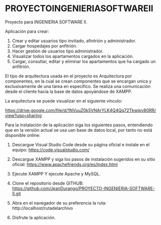 # PROYECTOINGENIERIASOFTWAREII
Proyecto para INGENIERIA SOFTWARE II.

Aplicación para crear:

1. Crear y editar usuarios tipo invitado, afintrión y administrador.
2. Cargar hospedajes por anfitrión.
3. Hacer gestión de usuarios tipo administrador.
4. Visualizar todos los apartamentos cargados en la aplicación.
5. Cargar, consultar, editar y eliminar los apartamentos que ha cargado un anfitrión.

El tipo de arquitectura usada en el proyecto es Arquitectura por componentes, en la cual se crean componentes que se encargan unica y exclusivamente de una tarea en especifíco. Se realiza una comunicación desde el cliente hacia la base de datos apoyándose de XAMPP.

La arquitectura se puede visualizar en el siguiente vínculo:

https://drive.google.com/file/d/1NVuuZ0k5VNArYLK4Q4Qq72Tkwipv80RR/view?usp=sharing

Para la instalación de la aplicación siga los siguientes pasos, entendiendo que en la versión actual se usa uan base de datos local, por tanto no está disponible online:

1.  Descargue Visual Studio Code desde su página oficial e instale en el equipo:
    https://code.visualstudio.com/
2.  Descargue XAMPP y siga los pasos de instalación sugeridos en su sitio oficial:
    https://www.apachefriends.org/es/index.html 
3.  Ejecute XAMPP Y ejecute Apache y MySQL.
4.  Clone el repositorio desde GITHUB:
    https://github.com/JeanDurango/PROYECTO-INGENIERIA-SOFTWARE-II.git
5.  Abra en el navegador de su preferencia la ruta:
    http://localhost/rutadelarchivo
    
7.  Disfrute la aplicación.

